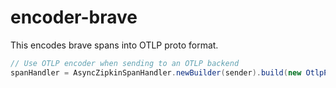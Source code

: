 # encoder-brave

This encodes brave spans into OTLP proto format.

```java
// Use OTLP encoder when sending to an OTLP backend
spanHandler = AsyncZipkinSpanHandler.newBuilder(sender).build(new OtlpProtoV1Encoder(Tags.ERROR));
```
